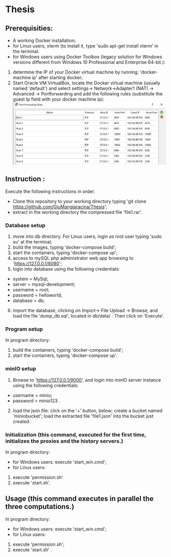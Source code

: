 # Thesis
## Prerequisities:
- A working Docker installation;
- for Linux users, xterm (to install it, type 'sudo apt-get install xterm' in the terminal.
- for Windows users using Docker Toolbox (legacy solution for Windows versions different from Windows 10 Professional and Enterprise 64-bit.):
 1. determine the IP of your Docker virtual machine by running: 'docker-machine ip' after starting docker;
 2. Start Oracle VM VirtualBox, locate the Docker virtual machine (usually named 'default') and select settings-> Network->Adapter1 (NAT) -> Advanced -> Portforwarding and add the following rules (substitute the guest Ip field with your docker machine ip):
 ![](https://github.com/GiuMangiaracina/Thesis/blob/master/ports.JPG)
 
## Instruction : 
Execute the following instructions in order.

- Clone this repository to your working directory typing 'git clone https://github.com/GiuMangiaracina/Thesis';
- extract in the working directory the compressed file  'file1.rar'.
### Database setup
1. move into  db directory. For Linux users, login as root user typing 'sudo su' at the terminal;
2. build the images, typing 'docker-compose build';
3. start the containers, typing 'docker-compose up';
4. access to mySQL php administrator web app browsing to 'https://127.0.0.1/8080';
5. login into database using the following credentials: 
 - system = MySql;
 - server = mysql-development;
 - username = root;
 - password = helloworld;
 - database = db;
6. import the database, clicking on Import-> File Upload -> Browse, and load the file 'dump_db.sql', located in db/data/ . Then click on 'Execute'.
### Program setup
In program directory:
1. build the containers, typing 'docker-compose build';
2. start the containers, typing 'docker-compose up'.
### minIO setup
1. Browse to 'https://127.0.0.1/9000', and login into minIO server instance using the following credentials: 
- username = minio;
- password = minio123 .
2. load the json file: click on the '+' button, below; create a bucket named 'miniobucket'; load the extracted file 'file1.json' into the bucket just created.

### Initialization (this command, executed for the first time, initializes the proxies and the history servers.)
In program directory:

- for Windows users: execute 'start_win.cmd';
- for Linux users: 
1. execute 'permission.sh'
2. execute 'start.sh'.
## Usage (this command executes in parallel the three computations.)
In program directory:
- for Windows users:
execute 'start_win.cmd';
- for Linux users:
1. execute 'permission.sh';
2. execute 'start.sh' .
